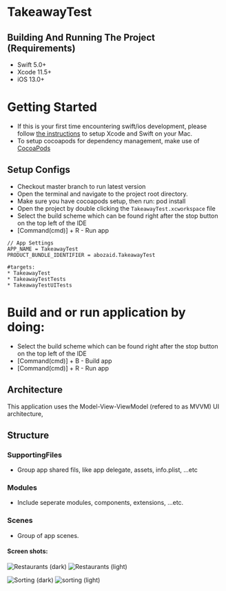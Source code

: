 # TakeawayTest

## Building And Running The Project (Requirements)
* Swift 5.0+
* Xcode 11.5+
* iOS 13.0+

# Getting Started
- If this is your first time encountering swift/ios development, please follow [the instructions](https://developer.apple.com/support/xcode/) to setup Xcode and Swift on your Mac.
- To setup cocoapods for dependency management, make use of [CocoaPods](https://guides.cocoapods.org/using/getting-started.html#getting-started)

## Setup Configs
- Checkout master branch to run latest version
- Open the terminal and navigate to the project root directory.
- Make sure you have cocoapods setup, then run: pod install
- Open the project by double clicking the `TakeawayTest.xcworkspace` file
- Select the build scheme which can be found right after the stop button on the top left of the IDE
- [Command(cmd)] + R - Run app
```
// App Settings
APP_NAME = TakeawayTest
PRODUCT_BUNDLE_IDENTIFIER = abozaid.TakeawayTest

#targets:
* TakeawayTest
* TakeawayTestTests
* TakeawayTestUITests

```

# Build and or run application by doing:
* Select the build scheme which can be found right after the stop button on the top left of the IDE
* [Command(cmd)] + B - Build app
* [Command(cmd)] + R - Run app

## Architecture
This application uses the Model-View-ViewModel (refered to as MVVM) UI architecture,


## Structure

### SupportingFiles
- Group app shared fils, like app delegate, assets, info.plist, ...etc

### Modules
- Include seperate modules, components, extensions, ...etc.

### Scenes
- Group of app scenes.

#### Screen shots:

![Restaurants (dark) ](https://github.com/abuzeid-ibrahim/TakeawayTest/Screenshots/main_dark.png?raw=true)
![Restaurants (light) ](https://github.com/abuzeid-ibrahim/TakeawayTest/Screenshots/main.png?raw=true)

![Sorting (dark) ](https://github.com/abuzeid-ibrahim/TakeawayTest/Screenshots/filter_dark.png?raw=true)
![sorting (light) ](https://github.com/abuzeid-ibrahim/TakeawayTest/Screenshots/filter.png?raw=true)
